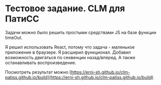 # Тестовое задание. CLM для ПатиСС

Задачи можно было решить простыми средствами JS на базе функции timeOut.

Я решил использовать React, потому что задача - маленькое приложение в браузере.
Я расширил функционал. Добавил возможность двигаться по секвенции назад/вперед. А также останавливать воспроизведение.

Посмотреть результат можно [https://erni-sh.github.io/clm-patiss.github.io/build](https://erni-sh.github.io/clm-patiss.github.io/build)

